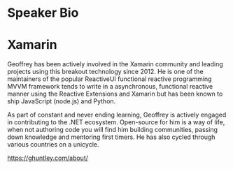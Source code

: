 # Speaker Bio

# Xamarin

Geoffrey has been actively involved in the Xamarin community and leading projects using this breakout technology since 2012. He is one of the maintainers of the popular ReactiveUI functional reactive programming MVVM framework tends to write in a asynchronous, functional reactive manner using the Reactive Extensions and Xamarin but has been known to ship JavaScript (node.js) and Python. 

As part of constant and never ending learning, Geoffrey is actively engaged in contributing to the .NET ecosystem. Open-source for him is a way of life, when not authoring code you will find him building communities, passing down knowledge and mentoring first timers. He has also cycled through various countries on a unicycle.

https://ghuntley.com/about/
